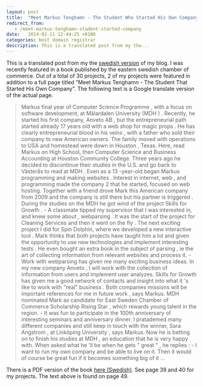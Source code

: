 ```yaml
---
layout: post
title:  "Meet Markus Tenghamn - The Student Who Started His Own Company"
redirect_from:
   - /meet-markus-tenghamn-student-started-company
date:   2014-02-11 12:44:25 +0100
categories: best domain registrar
description: This is a translated post from my the...
---
```


This is a translated post from my the [swedish version](http://markustenghamn.se/mot-markus-tenghamn-studenten-som-startade-eget "Möt Markus Tenghamn - Studenten som startade eget") of my blog. I was recently featured in a book published by the eastern swedish chamber of commerce. Out of a total of 30 projects, 2 of my projects were featured in addition to a full page titled "Meet Markus Tenghamn - The Student That Started His Own Company". The following text is a Google translate version of the actual page.

> Markus final year of Computer Science Programme , with a focus on software development, at Mälardalen University (MDH ) . Recently, he started his first company, Anveto AB , but the entrepreneurial path started already 17 years old with a web shop for magic props . He has clearly entrepreneurial blood in his veins , with a father who sold their company to new American owners. The family moved with operations to USA and homestead were down in Houston , Texas. Here, read Markus on High School, then Computer Science and Business Accounting at Houston Community College. Three years ago he decided to discontinue their studies in the U.S. and go back to Västerås to read at MDH . Even as a 13 -year-old began Markus programming and making websites . Interest in internet, web , and programming made ​​the company 2 that he started, focused on web hosting. Together with a friend drove Mark this American company from 2009 and the company is still there but his partner is triggered . During the studies on the MDH he got wind of the project Skills for Growth . - A classmate tipped my supervisor that I was interested in, and knew some about , webparsing . It was the start of the project for Cleaning Services and then it went on the fly . The next exciting project I did for Spin Dolphin, where we developed a new interactive tool . Mark thinks that both projects have taught him a lot and given the opportunity to use new technologies and implement interesting tests . He even bought an extra book in the subject of parsing , ie the art of collecting information from relevant websites and process it. - Work with webparsing has given me many exciting business ideas. In my new company Anveto , I will work with the collection of information from users and implement user analyzes. Skills for Growth has given me a good network of contacts and insight into what it 's like to work with "real" business . Both companies missions will be important references for me in future work , says Markus. MDH nominated Mark as candidate for East Sweden Chamber of Commerce Scholarship Rising Star , which rewards young talent in the region. - It was fun to participate in the 100th anniversary of interesting seminars and anniversary dinner. I pratademed many different companies and still keep in touch with the winner, Sara Angstrom , at Linköping University , says Markus. Now he is betting on to finish his studies at MDH , an education that he is very happy with. When asked what he 'll be when he gets " great " , he replies : - I want to run my own company and be able to live on it. Then it would of course be great fun if it becomes something big of it ...

 There is a PDF version of the book [here (Swedish)](http://www.ostsvenskahandelskammaren.se/img/2013/12/12/2233479.pdf "Kompetens för Tillväxt"). See page 39 and 40 for my projects. The text above is found on page 49.